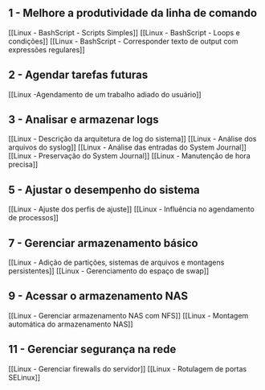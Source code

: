 ## 1 - Melhore a produtividade da linha de comando

[[Linux - BashScript - Scripts Simples]]
[[Linux - BashScript - Loops e condições]]
[[Linux - BashScript - Corresponder texto de output com expressões regulares]]

## 2 - Agendar tarefas futuras
[[Linux -Agendamento de um trabalho adiado do usuário]]

## 3 - Analisar e armazenar logs
[[Linux - Descrição da arquitetura de log do sistema]]
[[Linux - Análise dos arquivos do syslog]]
[[Linux - Análise das entradas do System Journal]]
[[Linux - Preservação do System Journal]]
[[Linux - Manutenção de hora precisa]]

## 5 - Ajustar o desempenho do sistema
[[Linux - Ajuste dos perfis de ajuste]]
[[Linux - Influência no agendamento de processos]]

## 7 - Gerenciar armazenamento básico
[[Linux - Adição de partições, sistemas de arquivos e montagens persistentes]]
[[Linux - Gerenciamento do espaço de swap]]

## 9 - Acessar o armazenamento NAS
[[Linux - Gerenciar armazenamento NAS com NFS]]
[[Linux - Montagem automática do armazenamento NAS]]

## 11 - Gerenciar segurança na rede
[[Linux - Gerenciar firewalls do servidor]]
[[Linux - Rotulagem de portas SELinux]]

